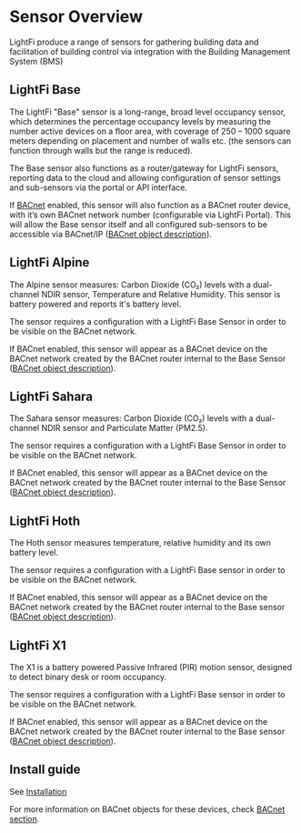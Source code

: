 # Sensor Overview

LightFi produce a range of sensors for gathering building data and facilitation of building control via integration with the Building Management System (BMS)

## LightFi Base

The LightFi "Base" sensor is a long-range, broad level occupancy sensor, which determines the percentage occupancy levels by measuring the number active devices on a floor area, with coverage of 250 – 1000 square meters depending on placement and number of walls etc. (the sensors can function through walls but the range is reduced).

The Base sensor also functions as a router/gateway for LightFi sensors, reporting data to the cloud and allowing configuration of sensor settings and sub-sensors via the portal or API interface.

If [BACnet](BACnet.md) enabled, this sensor will also function as a BACnet router device, with it’s own BACnet network number (configurable via LightFi Portal). This will allow the Base sensor itself and all configured sub-sensors to be accessible via BACnet/IP ([BACnet object description](BACnet/#lightfi-base)).

## LightFi Alpine

The Alpine sensor measures: Carbon Dioxide (CO₂) levels with a dual-channel NDIR sensor, Temperature and Relative Humidity. This sensor is battery powered and reports it's battery level.

The sensor requires a configuration with a LightFi Base Sensor in order to be visible on the BACnet network.

If BACnet enabled, this sensor will appear as a BACnet device on the BACnet network created by the BACnet router internal to the Base Sensor ([BACnet object description](BACnet/#lightfi-alpine)).

## LightFi Sahara

The Sahara sensor measures: Carbon Dioxide (CO₂) levels with a dual-channel NDIR sensor and Particulate Matter (PM2.5).

The sensor requires a configuration with a LightFi Base Sensor in order to be visible on the BACnet network.

If BACnet enabled, this sensor will appear as a BACnet device on the BACnet network created by the BACnet router internal to the Base Sensor ([BACnet object description](BACnet/#lightfi-sahara)).

## LightFi Hoth

The Hoth sensor measures temperature, relative humidity and its own battery level.

The sensor requires a configuration with a LightFi Base sensor in order to be visible on the BACnet network.

If BACnet enabled, this sensor will appear as a BACnet device on the BACnet network created by the BACnet router internal to the Base sensor ([BACnet object description](BACnet/#lightfi-hoth)).

## LightFi X1

The X1 is a battery powered Passive Infrared (PIR) motion sensor, designed to detect binary desk or room occupancy. 

The sensor requires a configuration with a LightFi Base sensor in order to be visible on the BACnet network.

If BACnet enabled, this sensor will appear as a BACnet device on the BACnet network created by the BACnet router internal to the Base sensor ([BACnet object description](BACnet/#lightfi-x1)).


## Install guide

See [Installation](./01_install.md)

For more information on BACnet objects for these devices, check [BACnet section](./BACnet.md).

